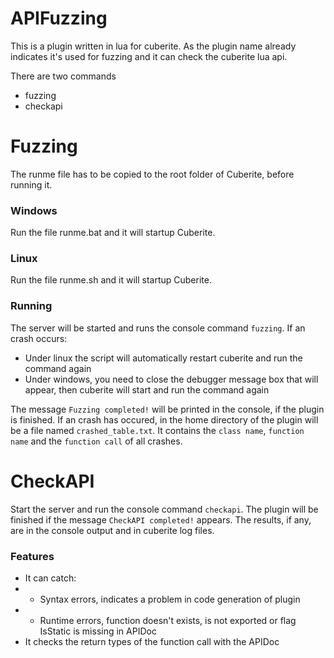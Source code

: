 # APIFuzzing

This is a plugin written in lua for cuberite. As the plugin name already indicates it's used for fuzzing and it can check the cuberite lua api.

There are two commands
* fuzzing
* checkapi

# Fuzzing
The runme file has to be copied to the root folder of Cuberite, before running it.

### Windows
Run the file runme.bat and it will startup Cuberite.

### Linux
Run the file runme.sh and it will startup Cuberite.

### Running
The server will be started and runs the console command `fuzzing`.
If an crash occurs:
* Under linux the script will automatically restart cuberite and run the command again
* Under windows, you need to close the debugger message box that will appear, then cuberite will start and run the command again

The message `Fuzzing completed!` will be printed in the console, if the plugin is finished.
If an crash has occured, in the home directory of the plugin will be a file named `crashed_table.txt`.
It contains the `class name`, `function name` and the `function call` of all crashes.

# CheckAPI
Start the server and run the console command `checkapi`. The plugin will be finished if the message `CheckAPI completed!` appears. The results, if any, are in the console output and in cuberite log files.

### Features
* It can catch:
* - Syntax errors, indicates a problem in code generation of plugin
* - Runtime errors, function doesn't exists, is not exported or flag IsStatic is missing in APIDoc
* It checks the return types of the function call with the APIDoc
